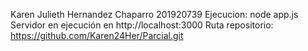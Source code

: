 Karen Julieth Hernandez Chaparro 
201920739
Ejecucion:
node app.js
Servidor en ejecución en http://localhost:3000
Ruta repositorio: https://github.com/Karen24Her/Parcial.git